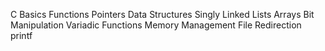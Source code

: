 C
Basics
Functions
Pointers
Data Structures
Singly Linked Lists
Arrays
Bit Manipulation
Variadic Functions
Memory Management
File Redirection
printf
